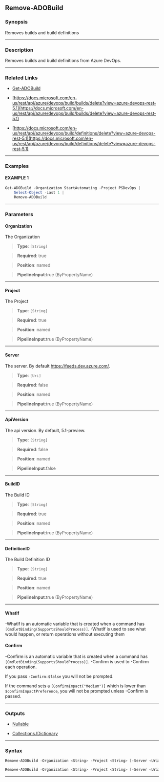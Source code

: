 Remove-ADOBuild
---------------
### Synopsis
Removes builds and build definitions

---
### Description

Removes builds and build definitions from Azure DevOps.

---
### Related Links
* [Get-ADOBuild](Get-ADOBuild.md)



* [https://docs.microsoft.com/en-us/rest/api/azure/devops/build/builds/delete?view=azure-devops-rest-5.1](https://docs.microsoft.com/en-us/rest/api/azure/devops/build/builds/delete?view=azure-devops-rest-5.1)



* [https://docs.microsoft.com/en-us/rest/api/azure/devops/build/definitions/delete?view=azure-devops-rest-5.1](https://docs.microsoft.com/en-us/rest/api/azure/devops/build/definitions/delete?view=azure-devops-rest-5.1)



---
### Examples
#### EXAMPLE 1
```PowerShell
Get-ADOBuild -Organization StartAutomating -Project PSDevOps |
    Select-Object -Last 1 |
    Remove-ADOBuild
```

---
### Parameters
#### **Organization**

The Organization



> **Type**: ```[String]```

> **Required**: true

> **Position**: named

> **PipelineInput**:true (ByPropertyName)



---
#### **Project**

The Project



> **Type**: ```[String]```

> **Required**: true

> **Position**: named

> **PipelineInput**:true (ByPropertyName)



---
#### **Server**

The server.  By default https://feeds.dev.azure.com/.



> **Type**: ```[Uri]```

> **Required**: false

> **Position**: named

> **PipelineInput**:true (ByPropertyName)



---
#### **ApiVersion**

The api version.  By default, 5.1-preview.



> **Type**: ```[String]```

> **Required**: false

> **Position**: named

> **PipelineInput**:false



---
#### **BuildID**

The Build ID



> **Type**: ```[String]```

> **Required**: true

> **Position**: named

> **PipelineInput**:true (ByPropertyName)



---
#### **DefinitionID**

The Build Definition ID



> **Type**: ```[String]```

> **Required**: true

> **Position**: named

> **PipelineInput**:true (ByPropertyName)



---
#### **WhatIf**
-WhatIf is an automatic variable that is created when a command has ```[CmdletBinding(SupportsShouldProcess)]```.
-WhatIf is used to see what would happen, or return operations without executing them
#### **Confirm**
-Confirm is an automatic variable that is created when a command has ```[CmdletBinding(SupportsShouldProcess)]```.
-Confirm is used to -Confirm each operation.
    
If you pass ```-Confirm:$false``` you will not be prompted.
    
    
If the command sets a ```[ConfirmImpact("Medium")]``` which is lower than ```$confirmImpactPreference```, you will not be prompted unless -Confirm is passed.

---
### Outputs
* [Nullable](https://learn.microsoft.com/en-us/dotnet/api/System.Nullable)


* [Collections.IDictionary](https://learn.microsoft.com/en-us/dotnet/api/System.Collections.IDictionary)




---
### Syntax
```PowerShell
Remove-ADOBuild -Organization <String> -Project <String> [-Server <Uri>] [-ApiVersion <String>] -BuildID <String> [-WhatIf] [-Confirm] [<CommonParameters>]
```
```PowerShell
Remove-ADOBuild -Organization <String> -Project <String> [-Server <Uri>] [-ApiVersion <String>] -DefinitionID <String> [-WhatIf] [-Confirm] [<CommonParameters>]
```
---
